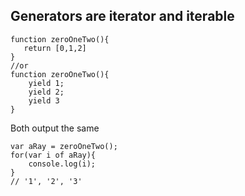 ##  Generators are iterator and iterable

```
function zeroOneTwo(){
   return [0,1,2]
}
//or
function zeroOneTwo(){
    yield 1;
    yield 2;
    yield 3
}
```
Both output the same
```
var aRay = zeroOneTwo();
for(var i of aRay){
    console.log(i);
} 
// '1', '2', '3'

```
